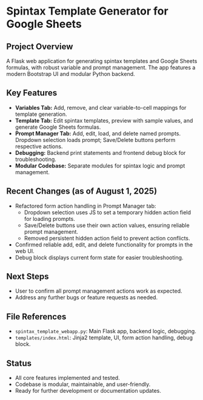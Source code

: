 # Spintax Template Generator for Google Sheets

## Project Overview
A Flask web application for generating spintax templates and Google Sheets formulas, with robust variable and prompt management. The app features a modern Bootstrap UI and modular Python backend.

## Key Features
- **Variables Tab:** Add, remove, and clear variable-to-cell mappings for template generation.
- **Template Tab:** Edit spintax templates, preview with sample values, and generate Google Sheets formulas.
- **Prompt Manager Tab:** Add, edit, load, and delete named prompts. Dropdown selection loads prompt; Save/Delete buttons perform respective actions.
- **Debugging:** Backend print statements and frontend debug block for troubleshooting.
- **Modular Codebase:** Separate modules for spintax logic and prompt management.

## Recent Changes (as of August 1, 2025)
- Refactored form action handling in Prompt Manager tab:
  - Dropdown selection uses JS to set a temporary hidden action field for loading prompts.
  - Save/Delete buttons use their own action values, ensuring reliable prompt management.
  - Removed persistent hidden action field to prevent action conflicts.
- Confirmed reliable add, edit, and delete functionality for prompts in the web UI.
- Debug block displays current form state for easier troubleshooting.

## Next Steps
- User to confirm all prompt management actions work as expected.
- Address any further bugs or feature requests as needed.

## File References
- `spintax_template_webapp.py`: Main Flask app, backend logic, debugging.
- `templates/index.html`: Jinja2 template, UI, form action handling, debug block.

## Status
- All core features implemented and tested.
- Codebase is modular, maintainable, and user-friendly.
- Ready for further development or documentation updates.
